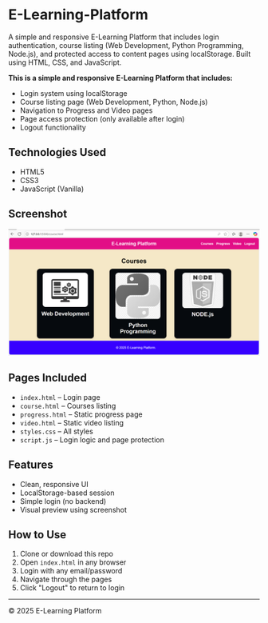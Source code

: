 # E-Learning-Platform
A simple and responsive E-Learning Platform that includes login authentication, course listing (Web Development, Python Programming, Node.js), and protected access to content pages using localStorage. Built using HTML, CSS, and JavaScript.


****This is a simple and responsive E-Learning Platform that includes:****

- Login system using localStorage
- Course listing page (Web Development, Python, Node.js)
- Navigation to Progress and Video pages
- Page access protection (only available after login)
- Logout functionality

## Technologies Used
- HTML5
- CSS3
- JavaScript (Vanilla)

## Screenshot
![Preview](screenshot.png)

## Pages Included
- `index.html` – Login page
- `course.html` – Courses listing
- `progress.html` – Static progress page
- `video.html` – Static video listing
- `styles.css` – All styles
- `script.js` – Login logic and page protection

## Features
- Clean, responsive UI
- LocalStorage-based session
- Simple login (no backend)
- Visual preview using screenshot

## How to Use
1. Clone or download this repo
2. Open `index.html` in any browser
3. Login with any email/password
4. Navigate through the pages
5. Click "Logout" to return to login

---

© 2025 E-Learning Platform
